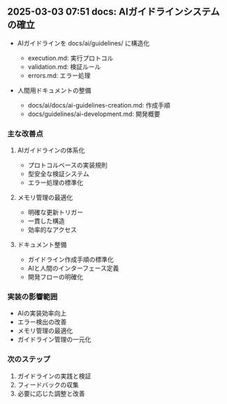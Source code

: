## 2025-03-03 07:51 docs: AIガイドラインシステムの確立

- AIガイドラインを docs/ai/guidelines/ に構造化

  - execution.md: 実行プロトコル
  - validation.md: 検証ルール
  - errors.md: エラー処理

- 人間用ドキュメントの整備
  - docs/ai/docs/ai-guidelines-creation.md: 作成手順
  - docs/guidelines/ai-development.md: 開発概要

### 主な改善点

1. AIガイドラインの体系化

   - プロトコルベースの実装規則
   - 型安全な検証システム
   - エラー処理の標準化

2. メモリ管理の最適化

   - 明確な更新トリガー
   - 一貫した構造
   - 効率的なアクセス

3. ドキュメント整備
   - ガイドライン作成手順の標準化
   - AIと人間のインターフェース定義
   - 開発フローの明確化

### 実装の影響範囲

- AIの実装効率向上
- エラー検出の改善
- メモリ管理の最適化
- ガイドライン管理の一元化

### 次のステップ

1. ガイドラインの実践と検証
2. フィードバックの収集
3. 必要に応じた調整と改善
